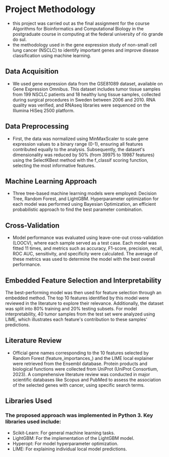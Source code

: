 # Project Methodology
* this project was carried out as the final assignment for the course Algorithms for Bioinformatics and Computational Biology in the postgraduate course in computing at the federal university of rio grande do sul.
* the methodology used in the gene expression study of non-small cell lung cancer (NSCLC) to identify important genes and improve disease classification using machine learning.

## Data Acquisition
* We used gene expression data from the GSE81089 dataset, available on Gene Expression Omnibus. This dataset includes tumor tissue samples from 199 NSCLC patients and 18 healthy lung tissue samples, collected during surgical procedures in Sweden between 2006 and 2010. RNA quality was verified, and RNAseq libraries were sequenced on the Illumina HiSeq 2500 platform.

## Data Preprocessing
* First, the data was normalized using MinMaxScaler to scale gene expression values to a binary range (0-1), ensuring all features contributed equally to the analysis. Subsequently, the dataset's dimensionality was reduced by 50% (from 39975 to 19987 features) using the SelectKBest method with the f_classif scoring function, selecting the most informative features.

## Machine Learning Approach
* Three tree-based machine learning models were employed: Decision Tree, Random Forest, and LightGBM. Hyperparameter optimization for each model was performed using Bayesian Optimization, an efficient probabilistic approach to find the best parameter combination.

## Cross-Validation
* Model performance was evaluated using leave-one-out cross-validation (LOOCV), where each sample served as a test case. Each model was fitted 11 times, and metrics such as accuracy, F1-score, precision, recall, ROC AUC, sensitivity, and specificity were calculated. The average of these metrics was used to determine the model with the best overall performance.

## Embedded Feature Selection and Interpretability
The best-performing model was then used for feature selection through an embedded method. The top 10 features identified by this model were reviewed in the literature to explore their relevance. Additionally, the dataset was split into 80% training and 20% testing subsets. For model interpretability, 40 tumor samples from the test set were analyzed using LIME, which illustrates each feature's contribution to these samples' predictions.

## Literature Review
* Official gene names corresponding to the 10 features selected by Random Forest (feature_importances_) and the LIME local explainer were retrieved from the Ensembl database. Protein products and biological functions were collected from UniProt (UniProt Consortium, 2023). A comprehensive literature review was conducted in major scientific databases like Scopus and PubMed to assess the association of the selected genes with cancer, using specific search terms.

## Libraries Used
### The proposed approach was implemented in Python 3. Key libraries used include:
* Scikit-Learn: For general machine learning tasks.
* LightGBM: For the implementation of the LightGBM model.
* Hyperopt: For model hyperparameter optimization.
* LIME: For explaining individual local model predictions.
